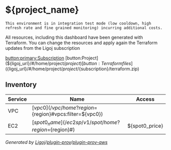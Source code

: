 # ${project_name}

```
This environment is in integration test mode (low cooldown, high refresh rate and fine grained monitoring) incurring additional costs.
```

All resources, including this dashboard have been generated with Terraform. You can change the resources and apply again the Terraform updates from the Ligoj subscription

[button:primary:Subscription](${ligoj_url}/#/home/project/${project}/${subscription})
[button:Project](${ligoj_url}/#/home/project/${project})
[button:Terraform files](${ligoj_url}/#/home/project/${project}/${subscription}/terraform.zip)

## Inventory

Service| Name | Access
-------|------|--------
VPC    | [${vpc0}](/vpc/home?region=${region}#vpcs:filter=${vpc0}) |
EC2|[${spot0_name}](/ec2sp/v1/spot/home?region=${region}#)|${spot0_price}
*Generated by [Ligoj](https://ligoj.github.io/ligoj)/[plugin-prov](https://github.com/ligoj/plugin-prov)/[plugin-prov-aws](https://github.com/ligoj/plugin-prov-aws)*